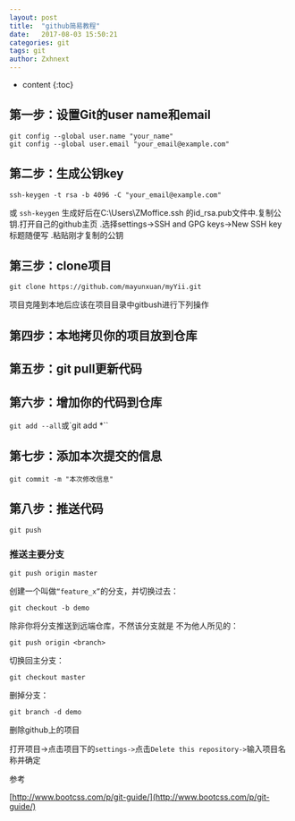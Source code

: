 ```yaml
---
layout: post
title:  "github简易教程"
date:   2017-08-03 15:50:21
categories: git
tags: git
author: Zxhnext
---
```


* content
{:toc}

## 第一步：设置Git的user name和email
```
git config --global user.name "your_name"
git config --global user.email "your_email@example.com"
```
## 第二步：生成公钥key
```
ssh-keygen -t rsa -b 4096 -C "your_email@example.com"
```
或
`ssh-keygen`
生成好后在C:\Users\ZMoffice.ssh 的id_rsa.pub文件中.复制公钥.打开自己的github主页 .选择settings->SSH and GPG keys->New SSH key 标题随便写 .粘贴刚才复制的公钥



## 第三步：clone项目
```
git clone https://github.com/mayunxuan/myYii.git
```
项目克隆到本地后应该在项目目录中gitbush进行下列操作

## 第四步：本地拷贝你的项目放到仓库

## 第五步：git pull更新代码

## 第六步：增加你的代码到仓库

`git add --all`或`git add *``
## 第七步：添加本次提交的信息
```
git commit -m "本次修改信息"
```
## 第八步：推送代码
```
git push
```
### 推送主要分支
```
git push origin master
```
创建一个叫做`“feature_x”`的分支，并切换过去：
```
git checkout -b demo
```
除非你将分支推送到远端仓库，不然该分支就是 不为他人所见的：
```
git push origin <branch>
```
切换回主分支：
```
git checkout master
```
删掉分支：
```
git branch -d demo
```
删除github上的项目  

打开项目->点击项目下的`settings->`点击`Delete this repository->`输入项目名称并确定  

参考  

[http://www.bootcss.com/p/git-guide/](http://www.bootcss.com/p/git-guide/)